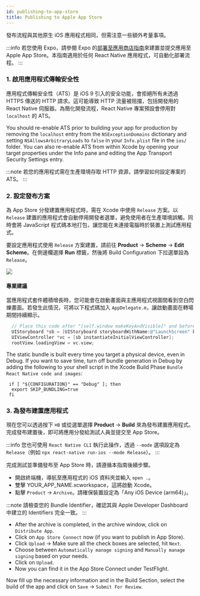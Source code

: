 ```yaml
---
id: publishing-to-app-store
title: Publishing to Apple App Store
---
```


發布流程與其他原生 iOS 應用程式相同，但需注意一些額外考量事項。

:::info
若您使用 Expo，請參閱 Expo 的[部署至應用商店指南](https://docs.expo.dev/distribution/app-stores/)來建置並提交應用至 Apple App Store。本指南適用於任何 React Native 應用程式，可自動化部署流程。
:::

### 1. 啟用應用程式傳輸安全性

應用程式傳輸安全性（ATS）是 iOS 9 引入的安全功能，會拒絕所有未透過 HTTPS 傳送的 HTTP 請求。這可能導致 HTTP 流量被阻擋，包括開發用的 React Native 伺服器。為簡化開發流程，React Native 專案預設會停用對 `localhost` 的 ATS。

You should re-enable ATS prior to building your app for production by removing the `localhost` entry from the `NSExceptionDomains` dictionary and setting `NSAllowsArbitraryLoads` to `false` in your `Info.plist` file in the `ios/` folder. You can also re-enable ATS from within Xcode by opening your target properties under the Info pane and editing the App Transport Security Settings entry.

:::note
若您的應用程式需在生產環境存取 HTTP 資源，請學習如何設定專案的 ATS。
:::

### 2. 設定發布方案

為 App Store 分發建置應用程式時，需在 Xcode 中使用 `Release` 方案。以 `Release` 建置的應用程式會自動停用開發者選單，避免使用者在生產環境誤觸。同時會將 JavaScript 程式碼本地打包，讓您能在未連接電腦時於裝置上測試應用程式。

要設定應用程式使用 `Release` 方案建置，請前往 **Product** → **Scheme** → **Edit Scheme**。在側邊欄選擇 **Run** 標籤，然後將 Build Configuration 下拉選單設為 `Release`。

![](/docs/assets/ConfigureReleaseScheme.png)

#### 專業建議

當應用程式套件體積增長時，您可能會在啟動畫面與主應用程式視圖間看到空白閃爍畫面。若發生此情況，可將以下程式碼加入 `AppDelegate.m`，讓啟動畫面在轉場期間持續顯示。

```objectivec
  // Place this code after "[self.window makeKeyAndVisible]" and before "return YES;"
  UIStoryboard *sb = [UIStoryboard storyboardWithName:@"LaunchScreen" bundle:nil];
  UIViewController *vc = [sb instantiateInitialViewController];
  rootView.loadingView = vc.view;
```

The static bundle is built every time you target a physical device, even in Debug. If you want to save time, turn off bundle generation in Debug by adding the following to your shell script in the Xcode Build Phase `Bundle React Native code and images`:

```shell
 if [ "${CONFIGURATION}" == "Debug" ]; then
  export SKIP_BUNDLING=true
 fi
```

### 3. 為發布建置應用程式

現在您可以透過按下 `⌘B` 或從選單選擇 **Product** → **Build** 來為發布建置應用程式。完成發布建置後，即可將應用分發給測試人員並提交至 App Store。

:::info
您也可使用 `React Native CLI` 執行此操作，透過 `--mode` 選項設定為 `Release`（例如 `npx react-native run-ios --mode Release`）。
:::

完成測試並準備發布至 App Store 時，請遵循本指南後續步驟。

- 開啟終端機，導航至應用程式的 iOS 資料夾並輸入 `open .`。
- 雙擊 YOUR_APP_NAME.xcworkspace，這將啟動 Xcode。
- 點擊 `Product` → `Archive`。請確保裝置設定為「Any iOS Device (arm64)」。

:::note
請檢查您的 Bundle Identifier，確認其與 Apple Developer Dashboard 中建立的 Identifiers 完全一致。
:::

- After the archive is completed, in the archive window, click on `Distribute App`.
- Click on `App Store Connect` now (if you want to publish in App Store).
- Click `Upload` → Make sure all the check boxes are selected, hit `Next`.
- Choose between `Automatically manage signing` and `Manually manage signing` based on your needs.
- Click on `Upload`.
- Now you can find it in the App Store Connect under TestFlight.

Now fill up the necessary information and in the Build Section, select the build of the app and click on `Save` → `Submit For Review`.